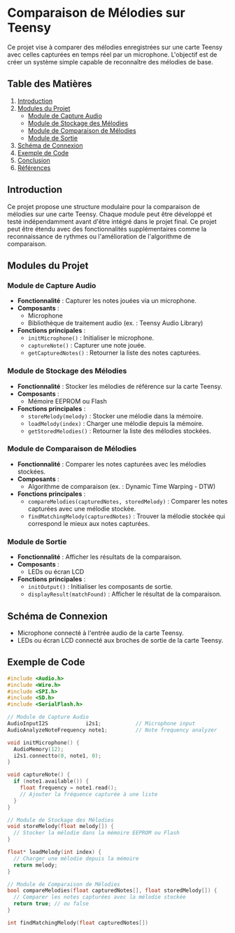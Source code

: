 # Comparaison de Mélodies sur Teensy

Ce projet vise à comparer des mélodies enregistrées sur une carte Teensy avec celles capturées en temps réel par un microphone. L'objectif est de créer un système simple capable de reconnaître des mélodies de base.

## Table des Matières

1. [Introduction](#introduction)
2. [Modules du Projet](#modules-du-projet)
    - [Module de Capture Audio](#module-de-capture-audio)
    - [Module de Stockage des Mélodies](#module-de-stockage-des-mélodies)
    - [Module de Comparaison de Mélodies](#module-de-comparaison-de-mélodies)
    - [Module de Sortie](#module-de-sortie)
3. [Schéma de Connexion](#schéma-de-connexion)
4. [Exemple de Code](#exemple-de-code)
5. [Conclusion](#conclusion)
6. [Références](#références)

## Introduction

Ce projet propose une structure modulaire pour la comparaison de mélodies sur une carte Teensy. Chaque module peut être développé et testé indépendamment avant d'être intégré dans le projet final. Ce projet peut être étendu avec des fonctionnalités supplémentaires comme la reconnaissance de rythmes ou l'amélioration de l'algorithme de comparaison.

## Modules du Projet

### Module de Capture Audio

- **Fonctionnalité** : Capturer les notes jouées via un microphone.
- **Composants** :
  - Microphone
  - Bibliothèque de traitement audio (ex. : Teensy Audio Library)
- **Fonctions principales** :
  - `initMicrophone()` : Initialiser le microphone.
  - `captureNote()` : Capturer une note jouée.
  - `getCapturedNotes()` : Retourner la liste des notes capturées.

### Module de Stockage des Mélodies

- **Fonctionnalité** : Stocker les mélodies de référence sur la carte Teensy.
- **Composants** :
  - Mémoire EEPROM ou Flash
- **Fonctions principales** :
  - `storeMelody(melody)` : Stocker une mélodie dans la mémoire.
  - `loadMelody(index)` : Charger une mélodie depuis la mémoire.
  - `getStoredMelodies()` : Retourner la liste des mélodies stockées.

### Module de Comparaison de Mélodies

- **Fonctionnalité** : Comparer les notes capturées avec les mélodies stockées.
- **Composants** :
  - Algorithme de comparaison (ex. : Dynamic Time Warping - DTW)
- **Fonctions principales** :
  - `compareMelodies(capturedNotes, storedMelody)` : Comparer les notes capturées avec une mélodie stockée.
  - `findMatchingMelody(capturedNotes)` : Trouver la mélodie stockée qui correspond le mieux aux notes capturées.

### Module de Sortie

- **Fonctionnalité** : Afficher les résultats de la comparaison.
- **Composants** :
  - LEDs ou écran LCD
- **Fonctions principales** :
  - `initOutput()` : Initialiser les composants de sortie.
  - `displayResult(matchFound)` : Afficher le résultat de la comparaison.

## Schéma de Connexion

- Microphone connecté à l'entrée audio de la carte Teensy.
- LEDs ou écran LCD connecté aux broches de sortie de la carte Teensy.

## Exemple de Code

```cpp
#include <Audio.h>
#include <Wire.h>
#include <SPI.h>
#include <SD.h>
#include <SerialFlash.h>

// Module de Capture Audio
AudioInputI2S            i2s1;           // Microphone input
AudioAnalyzeNoteFrequency note1;         // Note frequency analyzer

void initMicrophone() {
  AudioMemory(12);
  i2s1.connectto(0, note1, 0);
}

void captureNote() {
  if (note1.available()) {
    float frequency = note1.read();
    // Ajouter la fréquence capturée à une liste
  }
}

// Module de Stockage des Mélodies
void storeMelody(float melody[]) {
  // Stocker la mélodie dans la mémoire EEPROM ou Flash
}

float* loadMelody(int index) {
  // Charger une mélodie depuis la mémoire
  return melody;
}

// Module de Comparaison de Mélodies
bool compareMelodies(float capturedNotes[], float storedMelody[]) {
  // Comparer les notes capturées avec la mélodie stockée
  return true; // ou false
}

int findMatchingMelody(float capturedNotes[])
